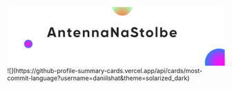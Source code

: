 <img src="assets/antenna_na_stolbe_fon.svg" alt="Hi there, I'm AntennaNaStolbe">
![](https://github-profile-summary-cards.vercel.app/api/cards/most-commit-language?username=daniilshat&theme=solarized_dark)
